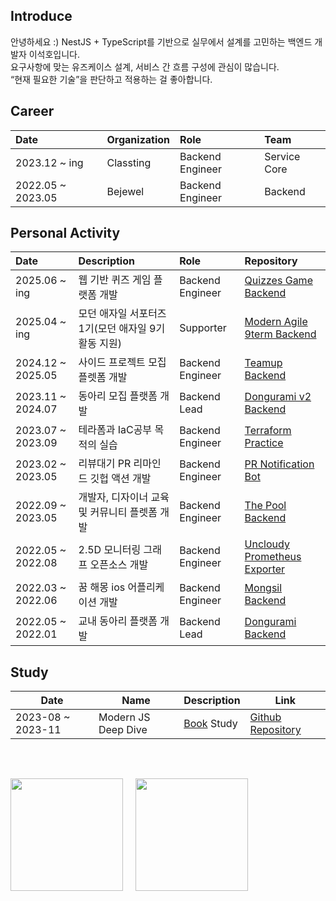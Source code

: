 ## Introduce

안녕하세요 :)
NestJS + TypeScript를 기반으로 실무에서 설계를 고민하는 백엔드 개발자 이석호입니다.  
요구사항에 맞는 유즈케이스 설계, 서비스 간 흐름 구성에 관심이 많습니다.  
“현재 필요한 기술”을 판단하고 적용하는 걸 좋아합니다.

## Career

| Date              | Organization | Role             | Team         |
| :---------------- | :----------- | :--------------- | :----------- |
| 2023.12 ~ ing     | Classting    | Backend Engineer | Service Core |
| 2022.05 ~ 2023.05 | Bejewel      | Backend Engineer | Backend      |

## Personal Activity

| Date              | Description                                        | Role             | Repository                                                                                      |
| :---------------- | :------------------------------------------------- | :--------------- | :---------------------------------------------------------------------------------------------- |
| 2025.06 ~ ing     | 웹 기반 퀴즈 게임 플랫폼 개발                      | Backend Engineer | [Quizzes Game Backend](https://github.com/modern-agile-team/quizz-game-io-backend)              |
| 2025.04 ~ ing     | 모던 애자일 서포터즈1기(모던 애자일 9기 활동 지원) | Supporter        | [Modern Agile 9term Backend](https://github.com/modern-agile-team/9term-main-back)              |
| 2024.12 ~ 2025.05 | 사이드 프로젝트 모집 플렛폼 개발                   | Backend Engineer | [Teamup Backend](https://github.com/rrgks6221/teamup-backend)                                   |
| 2023.11 ~ 2024.07 | 동아리 모집 플랫폼 개발                            | Backend Lead     | [Dongurami v2 Backend](https://github.com/modern-agile-team/dongurami-server-v2)                |
| 2023.07 ~ 2023.09 | 테라폼과 IaC공부 목적의 실습                       | Backend Engineer | [Terraform Practice](https://github.com/rrgks6221/terraform-practice)                           |
| 2023.02 ~ 2023.05 | 리뷰대기 PR 리마인드 깃헙 액션 개발                | Backend Engineer | [PR Notification Bot](https://github.com/rrgks6221/pr-notification-bot)                         |
| 2022.09 ~ 2023.05 | 개발자, 디자이너 교육 및 커뮤니티 플렛폼 개발      | Backend Engineer | [The Pool Backend](https://github.com/the-pool/the-pool-api)                                    |
| 2022.05 ~ 2022.08 | 2.5D 모니터링 그래프 오픈소스 개발                 | Backend Engineer | [Uncloudy Prometheus Exporter](https://github.com/team-grass-farm/uncloudy-prometheus-exporter) |
| 2022.03 ~ 2022.06 | 꿈 해몽 ios 어플리케이션 개발                      | Backend Engineer | [Mongsil Backend](https://github.com/depromeet/Mongsil-Server)                                  |
| 2022.05 ~ 2022.01 | 교내 동아리 플랫폼 개발                            | Backend Lead     | [Dongurami Backend](https://github.com/modern-agile-team/dongurami-server)                      |

## Study

| Date              | Name                | Description                                             | Link                                                                 |
| ----------------- | ------------------- | ------------------------------------------------------- | -------------------------------------------------------------------- |
| 2023-08 ~ 2023-11 | Modern JS Deep Dive | [Book](https://m.yes24.com/Goods/Detail/92742567) Study | [Github Repository](https://github.com/rrgks6221/js-deep-dive-study) |

<br>

##

<div style="display: flex">

  <img style="object-fit:cover; margin-right:20px"  height="180px" src="https://github-readme-stats.vercel.app/api/top-langs/?username=rrgks6221&layout=compact&theme=github_dark&hide=CSS,HTML,EJS" />
  <img style="object-fit:cover"  height="180px" src="https://github-readme-stats.vercel.app/api?username=rrgks6221&show_icons=true&theme=github_dark" />

</div>
